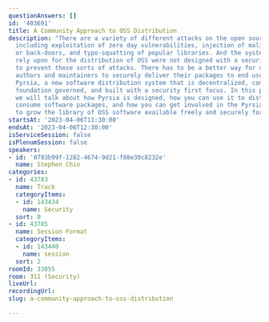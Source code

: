 ```yaml
---
questionAnswers: []
id: '403691'
title: A Community Approach to OSS Distribution
description: "There are a variety of different attacks on the open source supply chain,
  including exploitation of zero day vulnerabilities, injection of malicious code
  or back-doors, and typo-squatting of popular libraries. And the systems that we
  rely upon for the distribution of OSS were not designed with a security mindset
  to prevent these sorts of attacks. There has to be a better way for open source
  authors and maintainers to securely deliver their packages to end users!\r\n\r\nEnter
  Pyrsia, a new software distribution system that is decentralized, community-driven,
  foundation governed, and built with a security first focus. In this presentation
  we will talk about how Pyrsia is designed, how you can use it to distribute and
  consume software packages, and how you can get involved in the Pyrsia community
  to grow the library of OSS software available freely and securely for all."
startsAt: '2023-04-06T11:30:00'
endsAt: '2023-04-06T12:30:00'
isServiceSession: false
isPlenumSession: false
speakers:
- id: '0793b99f-1282-4674-9d21-f88e30c8232e'
  name: Stephen Chin
categories:
- id: 43783
  name: Track
  categoryItems:
  - id: 143434
    name: Security
  sort: 0
- id: 43785
  name: Session Format
  categoryItems:
  - id: 143440
    name: session
  sort: 2
roomId: 33055
room: 311 (Security)
liveUrl: 
recordingUrl: 
slug: a-community-approach-to-oss-distribution

---
```

